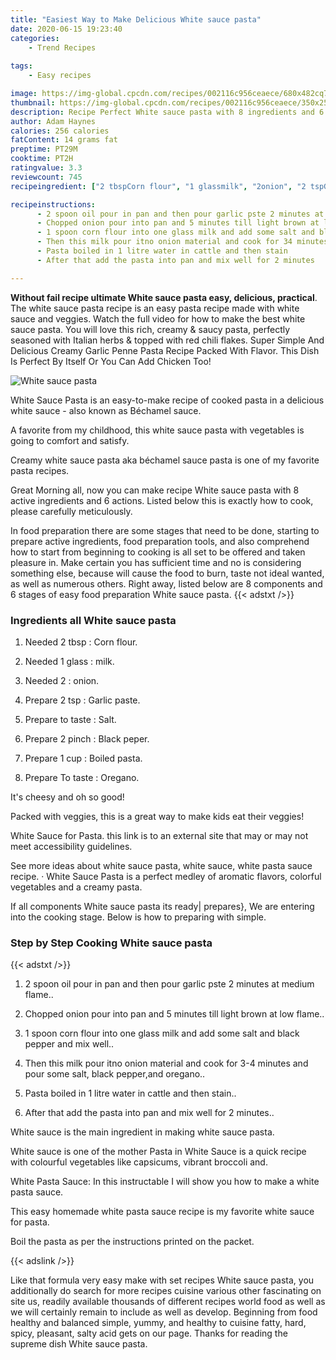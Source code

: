 ```yaml
---
title: "Easiest Way to Make Delicious White sauce pasta"
date: 2020-06-15 19:23:40
categories:
    - Trend Recipes
    
tags:
    - Easy recipes

image: https://img-global.cpcdn.com/recipes/002116c956ceaece/680x482cq70/white-sauce-pasta-recipe-main-photo.jpg
thumbnail: https://img-global.cpcdn.com/recipes/002116c956ceaece/350x250cq70/white-sauce-pasta-recipe-main-photo.jpg
description: Recipe Perfect White sauce pasta with 8 ingredients and 6 stages of easy cooking.
author: Adam Haynes
calories: 256 calories
fatContent: 14 grams fat
preptime: PT29M
cooktime: PT2H
ratingvalue: 3.3
reviewcount: 745
recipeingredient: ["2 tbspCorn flour", "1 glassmilk", "2onion", "2 tspGarlic paste", "to tasteSalt", "2 pinchBlack peper", "1 cupBoiled pasta", "To tasteOregano"]

recipeinstructions: 
      - 2 spoon oil pour in pan and then pour garlic pste 2 minutes at medium flame 
      - Chopped onion pour into pan and 5 minutes till light brown at low flame 
      - 1 spoon corn flour into one glass milk and add some salt and black pepper and mix well 
      - Then this milk pour itno onion material and cook for 34 minutes and pour some salt black pepperand oregano 
      - Pasta boiled in 1 litre water in cattle and then stain 
      - After that add the pasta into pan and mix well for 2 minutes

---
```




**Without fail recipe ultimate White sauce pasta easy, delicious, practical**. The white sauce pasta recipe is an easy pasta recipe made with white sauce and veggies. Watch the full video for how to make the best white sauce pasta. You will love this rich, creamy &amp; saucy pasta, perfectly seasoned with Italian herbs &amp; topped with red chili flakes. Super Simple And Delicious Creamy Garlic Penne Pasta Recipe Packed With Flavor. This Dish Is Perfect By Itself Or You Can Add Chicken Too!


![White sauce pasta](https://img-global.cpcdn.com/recipes/002116c956ceaece/680x482cq70/white-sauce-pasta-recipe-main-photo.jpg "White sauce pasta")



White Sauce Pasta is an easy-to-make recipe of cooked pasta in a delicious white sauce - also known as Béchamel sauce.

A favorite from my childhood, this white sauce pasta with vegetables is going to comfort and satisfy.

Creamy white sauce pasta aka béchamel sauce pasta is one of my favorite pasta recipes.


Great Morning all, now you can make recipe White sauce pasta with 8 active ingredients and 6 actions. Listed below this is exactly how to cook, please carefully meticulously.

In food preparation there are some stages that need to be done, starting to prepare active ingredients, food preparation tools, and also comprehend how to start from beginning to cooking is all set to be offered and taken pleasure in. Make certain you has sufficient time and no is considering something else, because will cause the food to burn, taste not ideal wanted, as well as numerous others. Right away, listed below are 8 components and 6 stages of easy food preparation White sauce pasta.
{{< adstxt />}}

### Ingredients all White sauce pasta


1. Needed 2 tbsp : Corn flour.

1. Needed 1 glass : milk.

1. Needed 2 : onion.

1. Prepare 2 tsp : Garlic paste.

1. Prepare to taste : Salt.

1. Prepare 2 pinch : Black peper.

1. Prepare 1 cup : Boiled pasta.

1. Prepare To taste : Oregano.


It&#39;s cheesy and oh so good!

Packed with veggies, this is a great way to make kids eat their veggies!

White Sauce for Pasta. this link is to an external site that may or may not meet accessibility guidelines.

See more ideas about white sauce pasta, white sauce, white pasta sauce recipe. · White Sauce Pasta is a perfect medley of aromatic flavors, colorful vegetables and a creamy pasta.


If all components White sauce pasta its ready| prepares}, We are entering into the cooking stage. Below is how to preparing with simple.

### Step by Step Cooking White sauce pasta

{{< adstxt />}}


1. 2 spoon oil pour in pan and then pour garlic pste 2 minutes at medium flame..



1. Chopped onion pour into pan and 5 minutes till light brown at low flame..



1. 1 spoon corn flour into one glass milk and add some salt and black pepper and mix well..



1. Then this milk pour itno onion material and cook for 3-4 minutes and pour some salt, black pepper,and oregano..



1. Pasta boiled in 1 litre water in cattle and then stain..



1. After that add the pasta into pan and mix well for 2 minutes..




White sauce is the main ingredient in making white sauce pasta.

White sauce is one of the mother Pasta in White Sauce is a quick recipe with colourful vegetables like capsicums, vibrant broccoli and.

White Pasta Sauce: In this instructable I will show you how to make a white pasta sauce.

This easy homemade white pasta sauce recipe is my favorite white sauce for pasta.

Boil the pasta as per the instructions printed on the packet.


{{< adslink />}}

Like that formula very easy make with set recipes White sauce pasta, you additionally do search for more recipes cuisine various other fascinating on site us, readily available thousands of different recipes world food as well as we will certainly remain to include as well as develop. Beginning from food healthy and balanced simple, yummy, and healthy to cuisine fatty, hard, spicy, pleasant, salty acid gets on our page. Thanks for reading the supreme dish White sauce pasta.

